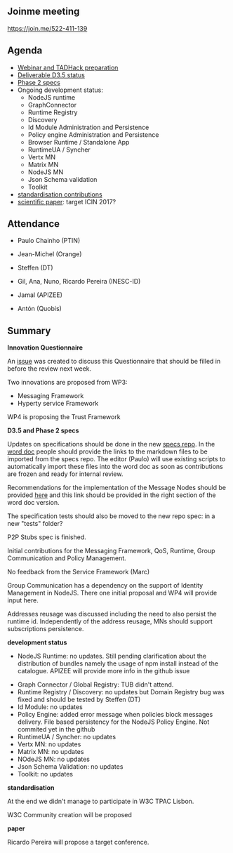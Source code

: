 ## Joinme meeting

https://join.me/522-411-139

Agenda
------

- [Webinar and TADHack preparation](https://github.com/reTHINK-project/dev-hyperty-toolkit/issues/19)
- [Deliverable D3.5 status](https://github.com/reTHINK-project/core-framework/labels/D3.5)
- [Phase 2 specs](https://github.com/reTHINK-project/dev-runtime-core/labels/phase2)
- Ongoing development status:
  - NodeJS runtime
  - GraphConnector
  - Runtime Registry
  - Discovery
  - Id Module Administration and Persistence
  - Policy engine Administration and Persistence
  - Browser Runtime / Standalone App
  - RuntimeUA / Syncher
  - Vertx MN
  - Matrix MN
  - NodeJS MN
  - Json Schema validation
  - Toolkit
-	[standardisation contributions](https://github.com/reTHINK-project/core-framework/issues/168)
-	[scientific paper](https://github.com/reTHINK-project/core-framework/issues/169): target ICIN 2017?

Attendance
----------

-	Paulo Chainho (PTIN)

- Jean-Michel (Orange)

- Steffen (DT)

- Gil, Ana, Nuno, Ricardo Pereira (INESC-ID)

- Jamal (APIZEE)

- Antón (Quobis)

Summary
-------

**Innovation Questionnaire**

An [issue](https://github.com/reTHINK-project/core-framework/issues/182) was created to discuss this Questionnaire that should be filled in before the review next week.

Two innovations are proposed from WP3:

* Messaging Framework
* Hyperty service Framework

WP4 is proposing the Trust Framework

**D3.5 and Phase 2 specs**


Updates on specifications should be done in the new [specs repo](https://github.com/reTHINK-project/specs). In the [word doc](https://github.com/reTHINK-project/core-framework/blob/master/docs/deliverables/d3.5/D3.5-Hyperty-Runtime-and-Hyperty-Messaging-Node-Specification.docx) people should provide the links to the markdown files to be imported from the specs repo. The editor (Paulo) will use existing scripts to automatically import these files into the word doc as soon as contributions are frozen and ready for internal review.

Recommendations for the implementation of the Message Nodes should be provided [here](https://github.com/reTHINK-project/specs/blob/master/tutorials/msg-node-development-recommendations.md) and this link should be provided in the right section of the word doc version.

The specification tests should also be moved to the new repo spec: in a new "tests" folder?

P2P Stubs spec is finished.

Initial contributions for the Messaging Framework, QoS, Runtime, Group Communication and Policy Management.

No feedback from the Service Framework (Marc)

Group Communication has a dependency on the support of Identity Management in NodeJS. There one initial proposal and WP4 will provide input here.

Addresses reusage was discussed including the need to also persist the runtime id. Independently of the address reusage, MNs should support subscriptions persistence.

**development status**

* NodeJS Runtime: no updates. Still pending clarification about the distribution of bundles namely the usage of npm install instead of the catalogue. APIZEE will provide more info in the github issue
- Graph Connector / Global Registry: TUB didn't attend.
- Runtime Registry / Discovery: no updates but Domain Registry bug was fixed and should be tested by Steffen (DT)
- Id Module: no updates
- Policy Engine: added error message when policies block messages delivery. File based persistency for the NodeJS Policy Engine. Not commited yet in the github
- RuntimeUA / Syncher: no updates
- Vertx MN: no updates
- Matrix MN: no updates
- NOdeJS MN: no updates
- Json Schema Validation: no updates
- Toolkit: no updates

**standardisation**

At the end we didn't manage to participate in W3C TPAC Lisbon.

W3C Community creation will be proposed

**paper**

Ricardo Pereira will propose a target conference.
